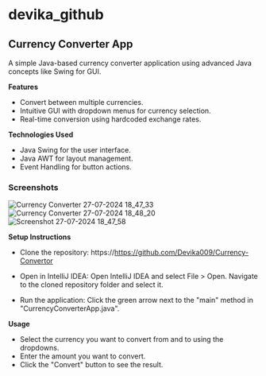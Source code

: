 # devika_github

## **Currency Converter App**
A simple Java-based currency converter application using advanced Java concepts like Swing for GUI.

**Features**
  * Convert between multiple currencies.
  * Intuitive GUI with dropdown menus for currency selection.
  * Real-time conversion using hardcoded exchange rates.

**Technologies Used**  
  * Java Swing for the user interface.
  * Java AWT for layout management.
  * Event Handling for button actions.

### **Screenshots**

![Currency Converter 27-07-2024 18_47_33](https://github.com/user-attachments/assets/c3e83761-380c-4ba8-8a1f-0e3eb501e032)
![Currency Converter 27-07-2024 18_48_20](https://github.com/user-attachments/assets/136a512b-2350-4716-9b3c-9e2a8ef089e2)
![Screenshot 27-07-2024 18_47_58](https://github.com/user-attachments/assets/a9fa1437-cd4c-4f5c-ba66-73cdf66c2a6f)


**Setup Instructions**  
  * Clone the repository:
      https://https://github.com/Devika009/Currency-Convertor
    
  * Open in IntelliJ IDEA:
      Open IntelliJ IDEA and select File > Open.
      Navigate to the cloned repository folder and select it.
    
  * Run the application:
      Click the green arrow next to the "main" method in "CurrencyConverterApp.java".

**Usage**
  * Select the currency you want to convert from and to using the dropdowns.
  * Enter the amount you want to convert.
  * Click the "Convert" button to see the result.
